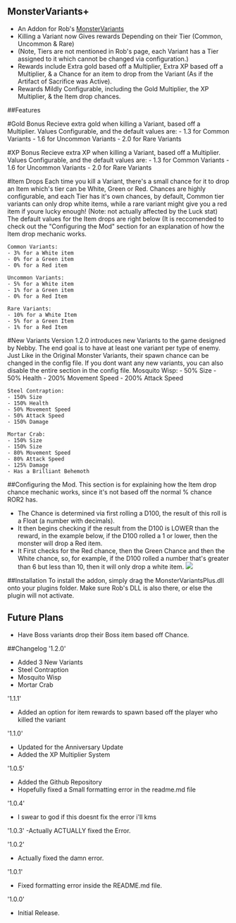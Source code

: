 ## MonsterVariants+
- An Addon for Rob's [MonsterVariants](https://thunderstore.io/package/rob/MonsterVariants/)
- Killing a Variant now Gives rewards Depending on their Tier (Common, Uncommon & Rare)
- (Note, Tiers are not mentioned in Rob's page, each Variant has a Tier assigned to it which cannot be changed via configuration.)
- Rewards include Extra gold based off a Multiplier, Extra XP based off a Multiplier, & a Chance for an item to drop from the Variant (As if the Artifact of Sacrifice was Active).
- Rewards Mildly Configurable, including the Gold Multiplier, the XP Multiplier, & the Item drop chances.

##Features

#Gold Bonus
Recieve extra gold when killing a Variant, based off a Multiplier. Values Configurable, and the default values are:
	- 1.3 for Common Variants
	- 1.6 for Uncommon Variants
	- 2.0 for Rare Variants

#XP Bonus
Recieve extra XP when killing a Variant, based off a Multiplier. Values Configurable, and the default values are:
	- 1.3 for Common Variants
	- 1.6 for Uncommon Variants
	- 2.0 for Rare Variants

#Item Drops
Each time you kill a Variant, there's a small chance for it to drop an Item which's tier can be White, Green or Red.
Chances are highly configurable, and each Tier has it's own chances, by default, Common tier variants can only drop white items, while a rare variant might give you a red item if youre lucky enough! (Note: not actually affected by the Luck stat)
The default values for the Item drops are right below (It is reccomended to check out the "Configuring the Mod" section for an explanation of how the Item drop mechanic works.
	
	Common Variants:
	- 3% for a White item
	- 0% for a Green item
	- 0% for a Red item
	
	Uncommon Variants:
	- 5% for a White item
	- 1% for a Green item
	- 0% for a Red Item
	
	Rare Variants:
	- 10% for a White Item
	- 5% for a Green Item
	- 1% for a Red Item

#New Variants
Version 1.2.0 introduces new Variants to the game designed by Nebby.
The end goal is to have at least one variant per type of enemy.
Just Like in the Original Monster Variants, their spawn chance can be changed in the config file.
If you dont want any new variants, you can also disable the entire section in the config file.
	Mosquito Wisp:
	- 50% Size
	- 50% Health
	- 200% Movement Speed
	- 200% Attack Speed
	
	Steel Contraption:
	- 150% Size
	- 150% Health
	- 50% Movement Speed
	- 50% Attack Speed
	- 150% Damage
	
	Mortar Crab:
	- 150% Size
	- 150% Size
	- 80% Movement Speed
	- 80% Attack Speed
	- 125% Damage
	- Has a Brilliant Behemoth

##Configuring the Mod.
This section is for explaining how the Item drop chance mechanic works, since it's not based off the normal % chance ROR2 has.
- The Chance is determined via first rolling a D100, the result of this roll is a Float (a number with decimals).
- It then begins checking if the result from the D100 is LOWER than the reward, in the example below, if the D100 rolled a 1 or lower, then the monster will drop a Red item.
- It First checks for the Red chance, then the Green Chance and then the White chance, so, for example, if the D100 rolled a number that's greater than 6 but less than 10, then it will only drop a white item.
![](https://cdn.discordapp.com/attachments/570060692414267397/824472489152741386/thingy.png)

##Installation
To install the addon, simply drag the MonsterVariantsPlus.dll onto your plugins folder. Make sure Rob's DLL is also there, or else the plugin will not activate.

## Future Plans
- Have Boss variants drop their Boss item based off Chance.

##Changelog
'1.2.0'
- Added 3 New Variants
- Steel Contraption
- Mosquito Wisp
- Mortar Crab

'1.1.1'
- Added an option for item rewards to spawn based off the player who killed the variant

'1.1.0'
- Updated for the Anniversary Update
- Added the XP Multiplier System

'1.0.5'
- Added the Github Repository
- Hopefully fixed a Small formatting error in the readme.md file

'1.0.4'
- I swear to god if this doesnt fix the error i'll kms

'1.0.3'
-Actually ACTUALLY fixed the Error.

'1.0.2'
- Actually fixed the damn error.

'1.0.1'
- Fixed formatting error inside the README.md file.

'1.0.0'
- Initial Release.